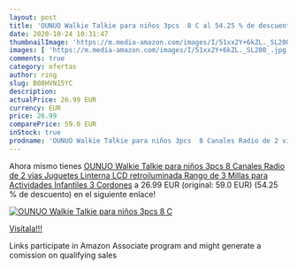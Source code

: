 ```yaml
---
layout: post
title: 'OUNUO Walkie Talkie para niños 3pcs  8 C al 54.25 % de descuento'
date: 2020-10-24 10:31:47
thumbnailImage: 'https://m.media-amazon.com/images/I/51xx2Y+6kZL._SL200_.jpg'
images: [ 'https://m.media-amazon.com/images/I/51xx2Y+6kZL._SL200_.jpg' ]
comments: true
category: ofertas
author: ring
slug: B08HVN15YC
description:
actualPrice: 26.99 EUR
currency: EUR
price: 26.99
comparePrice: 59.0 EUR
inStock: true
prodname: 'OUNUO Walkie Talkie para niños 3pcs  8 Canales Radio de 2 vías  Juguetes  Linterna LCD retroiluminada  Rango de 3 Millas para Actividades Infantiles  3 Cordones'
---
```


Ahora mismo tienes [OUNUO Walkie Talkie para niños 3pcs  8 Canales Radio de 2 vías  Juguetes  Linterna LCD retroiluminada  Rango de 3 Millas para Actividades Infantiles  3 Cordones](https://www.amazon.es/dp/B08HVN15YC/?tag=tolees-21) a 26.99 EUR (original: 59.0 EUR) (54.25 %  de descuento) en el siguiente enlace!

[![OUNUO Walkie Talkie para niños 3pcs  8 C](https://m.media-amazon.com/images/I/51xx2Y+6kZL._SL200_.jpg)](https://www.amazon.es/dp/B08HVN15YC/?tag=tolees-21)

[Visítala!!!](https://www.amazon.es/dp/B08HVN15YC/?tag=tolees-21)

Links participate in Amazon Associate program and might generate a comission on qualifying sales
